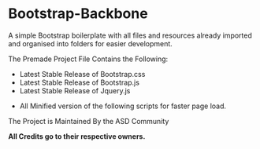 # Bootstrap-Backbone
A simple Bootstrap boilerplate with all files and resources already imported and organised into folders for easier development. 

The Premade Project File Contains the Following:
  - Latest Stable Release of Bootstrap.css
  - Latest Stable Release of Bootstrap.js
  - Latest Stable Release of Jquery.js
  + All Minified version of the following scripts for faster page load.
  
The Project is Maintained By the ASD Community

<b>All Credits go to their respective owners.</b>
